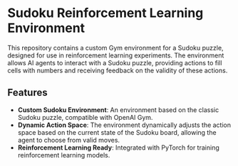# Sudoku Reinforcement Learning Environment

This repository contains a custom Gym environment for a Sudoku puzzle, designed for use in reinforcement learning experiments. The environment allows AI agents to interact with a Sudoku puzzle, providing actions to fill cells with numbers and receiving feedback on the validity of these actions.

## Features

- **Custom Sudoku Environment**: An environment based on the classic Sudoku puzzle, compatible with OpenAI Gym.
- **Dynamic Action Space**: The environment dynamically adjusts the action space based on the current state of the Sudoku board, allowing the agent to choose from valid moves.
- **Reinforcement Learning Ready**: Integrated with PyTorch for training reinforcement learning models.
